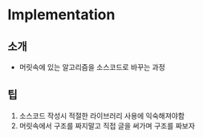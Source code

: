 # Implementation

## 소개
- 머릿속에 있는 알고리즘을 소스코드로 바꾸는 과정

## 팁 
1. 소스코드 작성시 적절한 라이브러리 사용에 익숙해져야함
2. 머릿속에서 구조를 짜지말고 직접 글을 써가며 구조를 짜보자